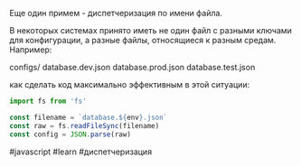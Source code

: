 Еще один примем - диспетчеризация по имени файла.

В некоторых системах принято иметь не один файл с разными ключами для конфигурации, а разные файлы, относящиеся к разным средам. Например:

configs/
	database.dev.json
	database.prod.json
	database.test.json

как сделать код максимально эффективным в этой ситуации:
```js
import fs from 'fs'

const filename = `database.${env}.json`
const raw = fs.readFileSync(filename)
const config = JSON.parse(raw)
```

#javascript #learn #диспетчеризация 